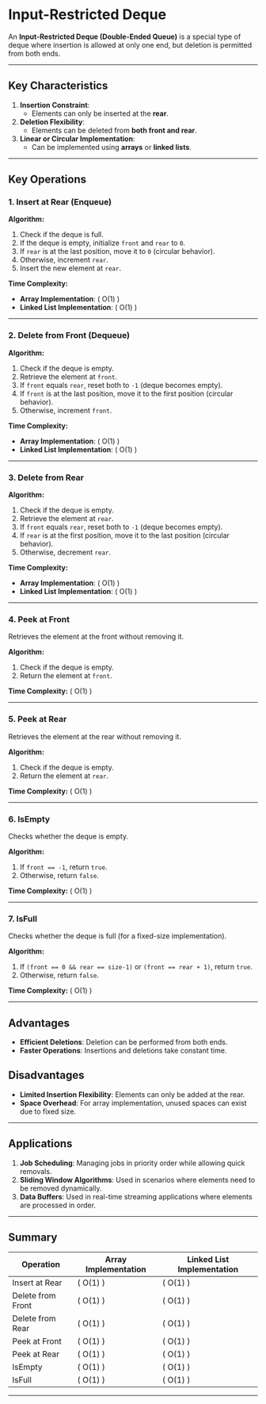 # Input-Restricted Deque

An **Input-Restricted Deque (Double-Ended Queue)** is a special type of deque where insertion is allowed at only one end, but deletion is permitted from both ends.

---

## Key Characteristics
1. **Insertion Constraint**:
   - Elements can only be inserted at the **rear**.
2. **Deletion Flexibility**:
   - Elements can be deleted from **both front and rear**.
3. **Linear or Circular Implementation**:
   - Can be implemented using **arrays** or **linked lists**.

---

## Key Operations

### **1. Insert at Rear** (Enqueue)
**Algorithm:**
1. Check if the deque is full.
2. If the deque is empty, initialize `front` and `rear` to `0`.
3. If `rear` is at the last position, move it to `0` (circular behavior).
4. Otherwise, increment `rear`.
5. Insert the new element at `rear`.

**Time Complexity:**
- **Array Implementation**: \( O(1) \)
- **Linked List Implementation**: \( O(1) \)

---

### **2. Delete from Front** (Dequeue)
**Algorithm:**
1. Check if the deque is empty.
2. Retrieve the element at `front`.
3. If `front` equals `rear`, reset both to `-1` (deque becomes empty).
4. If `front` is at the last position, move it to the first position (circular behavior).
5. Otherwise, increment `front`.

**Time Complexity:**
- **Array Implementation**: \( O(1) \)
- **Linked List Implementation**: \( O(1) \)

---

### **3. Delete from Rear**
**Algorithm:**
1. Check if the deque is empty.
2. Retrieve the element at `rear`.
3. If `front` equals `rear`, reset both to `-1` (deque becomes empty).
4. If `rear` is at the first position, move it to the last position (circular behavior).
5. Otherwise, decrement `rear`.

**Time Complexity:**
- **Array Implementation**: \( O(1) \)
- **Linked List Implementation**: \( O(1) \)

---

### **4. Peek at Front**
Retrieves the element at the front without removing it.

**Algorithm:**
1. Check if the deque is empty.
2. Return the element at `front`.

**Time Complexity:** \( O(1) \)

---

### **5. Peek at Rear**
Retrieves the element at the rear without removing it.

**Algorithm:**
1. Check if the deque is empty.
2. Return the element at `rear`.

**Time Complexity:** \( O(1) \)

---

### **6. IsEmpty**
Checks whether the deque is empty.

**Algorithm:**
1. If `front == -1`, return `true`.
2. Otherwise, return `false`.

**Time Complexity:** \( O(1) \)

---

### **7. IsFull**
Checks whether the deque is full (for a fixed-size implementation).

**Algorithm:**
1. If `(front == 0 && rear == size-1)` or `(front == rear + 1)`, return `true`.
2. Otherwise, return `false`.

**Time Complexity:** \( O(1) \)

---

## Advantages
- **Efficient Deletions**: Deletion can be performed from both ends.
- **Faster Operations**: Insertions and deletions take constant time.

## Disadvantages
- **Limited Insertion Flexibility**: Elements can only be added at the rear.
- **Space Overhead**: For array implementation, unused spaces can exist due to fixed size.

---

## Applications
1. **Job Scheduling**: Managing jobs in priority order while allowing quick removals.
2. **Sliding Window Algorithms**: Used in scenarios where elements need to be removed dynamically.
3. **Data Buffers**: Used in real-time streaming applications where elements are processed in order.

---

## Summary

| Operation         | Array Implementation | Linked List Implementation |
|-------------------|----------------------|-----------------------------|
| Insert at Rear   | \( O(1) \)          | \( O(1) \)                 |
| Delete from Front | \( O(1) \)          | \( O(1) \)                 |
| Delete from Rear  | \( O(1) \)          | \( O(1) \)                 |
| Peek at Front     | \( O(1) \)          | \( O(1) \)                 |
| Peek at Rear      | \( O(1) \)          | \( O(1) \)                 |
| IsEmpty           | \( O(1) \)          | \( O(1) \)                 |
| IsFull            | \( O(1) \)          | \( O(1) \)                 |

---

